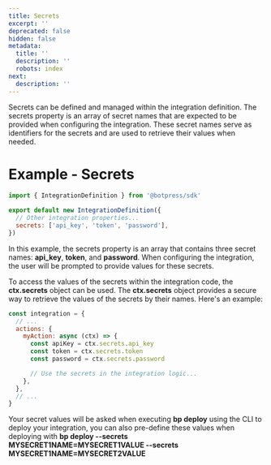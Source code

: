 ```yaml
---
title: Secrets
excerpt: ''
deprecated: false
hidden: false
metadata:
  title: ''
  description: ''
  robots: index
next:
  description: ''
---
```

Secrets can be defined and managed within the integration definition. The secrets property is an array of secret names that are expected to be provided when configuring the integration. These secret names serve as identifiers for the secrets and are used to retrieve their values when needed.

# Example - Secrets

```javascript
import { IntegrationDefinition } from '@botpress/sdk'

export default new IntegrationDefinition({
  // Other integration properties...
  secrets: ['api_key', 'token', 'password'],
})
```

In this example, the secrets property is an array that contains three secret names: **api_key**, **token**, and **password**. When configuring the integration, the user will be prompted to provide values for these secrets.

To access the values of the secrets within the integration code, the **ctx.secrets** object can be used. The **ctx.secrets** object provides a secure way to retrieve the values of the secrets by their names. Here's an example:

```javascript
const integration = {
  // ...
  actions: {
    myAction: async (ctx) => {
      const apiKey = ctx.secrets.api_key
      const token = ctx.secrets.token
      const password = ctx.secrets.password

      // Use the secrets in the integration logic...
    },
  },
  // ...
}
```

Your secret values will be asked when executing **bp deploy** using the CLI to deploy your integration, you can also pre-define these values when deploying with **bp deploy --secrets MYSECRET1NAME=MYSECRET1VALUE --secrets MYSECRET1NAME=MYSECRET2VALUE**